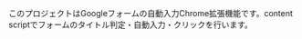 <!-- Use this file to provide workspace-specific custom instructions to Copilot. For more details, visit https://code.visualstudio.com/docs/copilot/copilot-customization#_use-a-githubcopilotinstructionsmd-file -->

このプロジェクトはGoogleフォームの自動入力Chrome拡張機能です。content scriptでフォームのタイトル判定・自動入力・クリックを行います。
